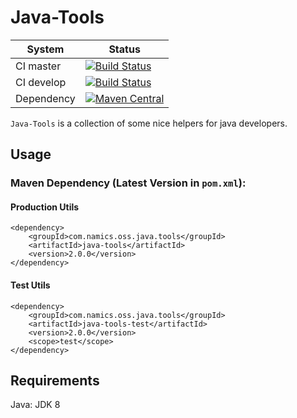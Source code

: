 # Java-Tools

System        | Status
--------------|------------------------------------------------        
CI master     | [![Build Status][travis-master]][travis-url]
CI develop    | [![Build Status][travis-develop]][travis-url]
Dependency    | [![Maven Central](https://maven-badges.herokuapp.com/maven-central/com.namics.oss.java.tools/java-tools/badge.svg)](https://maven-badges.herokuapp.com/maven-central/com.namics.oss.java.tools/java-tools)

`Java-Tools` is a collection of some nice helpers for java developers.

## Usage

### Maven Dependency (Latest Version in `pom.xml`):

#### Production Utils

	<dependency>
		<groupId>com.namics.oss.java.tools</groupId>
		<artifactId>java-tools</artifactId>
		<version>2.0.0</version>
	</dependency>

#### Test Utils


	<dependency>
		<groupId>com.namics.oss.java.tools</groupId>
		<artifactId>java-tools-test</artifactId>
		<version>2.0.0</version>
		<scope>test</scope>
	</dependency>

## Requirements	
Java: JDK 8  

	
[travis-master]: https://travis-ci.org/namics/java-tools.svg?branch=master
[travis-develop]: https://travis-ci.org/namics/java-tools.svg?branch=develop
[travis-url]: https://travis-ci.org/namics/java-tools